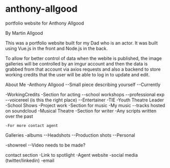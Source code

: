 # anthony-allgood
portfolio website for Anthony Allgood

By Martin Allgood

This was a portfolio website built for my Dad who is an actor. It was built using Vue.js in the front and Node.js in the back.

To allow for better control of data when the webite is published, the image galleries will be controlled by an imgur account and then the data is grabbed from that account via axios requests and also a backend to store working credits that the user will be able to log in to update and edit.


About Me
  -Anthony Allgood
    --Small piece describing yourself
    --Currently

  -WorkingCredits
    -Section for acting
      --school workshops
      --professional exp
      --voicereel (is this the right place)
      --Entertainer
  -TIE
    -Youth Theatre Leader
    -School Shows
    -Project work
  -Section for music
    -My music
      --tracks hosted on soundcloud
    -Musical Theatre
  -Section for writer
    -Any scripts written over the past

    -For more contact agent

Galleries
  -albums
    --Headshots
    --Production shots
    --Personal

  -showreel
    --Video needs to be made?

contact section
  -Link to spotlight
  -Agent website
  -social media (twitter/linkedin)
  -email
